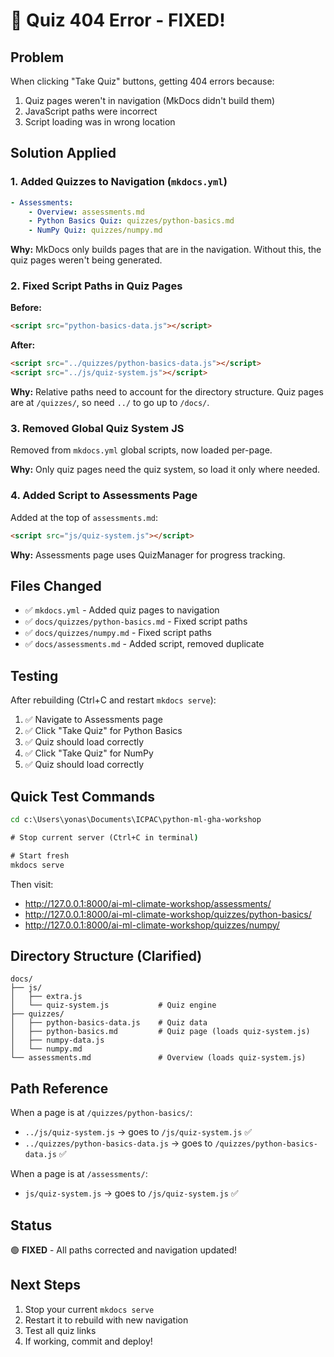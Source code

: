 # 🔧 Quiz 404 Error - FIXED!

## Problem

When clicking "Take Quiz" buttons, getting 404 errors because:
1. Quiz pages weren't in navigation (MkDocs didn't build them)
2. JavaScript paths were incorrect
3. Script loading was in wrong location

## Solution Applied

### 1. Added Quizzes to Navigation (`mkdocs.yml`)

```yaml
- Assessments: 
    - Overview: assessments.md
    - Python Basics Quiz: quizzes/python-basics.md
    - NumPy Quiz: quizzes/numpy.md
```

**Why:** MkDocs only builds pages that are in the navigation. Without this, the quiz pages weren't being generated.

### 2. Fixed Script Paths in Quiz Pages

**Before:**
```html
<script src="python-basics-data.js"></script>
```

**After:**
```html
<script src="../quizzes/python-basics-data.js"></script>
<script src="../js/quiz-system.js"></script>
```

**Why:** Relative paths need to account for the directory structure. Quiz pages are at `/quizzes/`, so need `../` to go up to `/docs/`.

### 3. Removed Global Quiz System JS

Removed from `mkdocs.yml` global scripts, now loaded per-page.

**Why:** Only quiz pages need the quiz system, so load it only where needed.

### 4. Added Script to Assessments Page

Added at the top of `assessments.md`:
```html
<script src="js/quiz-system.js"></script>
```

**Why:** Assessments page uses QuizManager for progress tracking.

## Files Changed

- ✅ `mkdocs.yml` - Added quiz pages to navigation
- ✅ `docs/quizzes/python-basics.md` - Fixed script paths
- ✅ `docs/quizzes/numpy.md` - Fixed script paths  
- ✅ `docs/assessments.md` - Added script, removed duplicate

## Testing

After rebuilding (Ctrl+C and restart `mkdocs serve`):

1. ✅ Navigate to Assessments page
2. ✅ Click "Take Quiz" for Python Basics
3. ✅ Quiz should load correctly
4. ✅ Click "Take Quiz" for NumPy
5. ✅ Quiz should load correctly

## Quick Test Commands

```cmd
cd c:\Users\yonas\Documents\ICPAC\python-ml-gha-workshop

# Stop current server (Ctrl+C in terminal)

# Start fresh
mkdocs serve
```

Then visit:
- http://127.0.0.1:8000/ai-ml-climate-workshop/assessments/
- http://127.0.0.1:8000/ai-ml-climate-workshop/quizzes/python-basics/
- http://127.0.0.1:8000/ai-ml-climate-workshop/quizzes/numpy/

## Directory Structure (Clarified)

```
docs/
├── js/
│   ├── extra.js
│   └── quiz-system.js           # Quiz engine
├── quizzes/
│   ├── python-basics-data.js    # Quiz data
│   ├── python-basics.md         # Quiz page (loads quiz-system.js)
│   ├── numpy-data.js
│   └── numpy.md
└── assessments.md               # Overview (loads quiz-system.js)
```

## Path Reference

When a page is at `/quizzes/python-basics/`:
- `../js/quiz-system.js` → goes to `/js/quiz-system.js` ✅
- `../quizzes/python-basics-data.js` → goes to `/quizzes/python-basics-data.js` ✅

When a page is at `/assessments/`:
- `js/quiz-system.js` → goes to `/js/quiz-system.js` ✅

## Status

🟢 **FIXED** - All paths corrected and navigation updated!

## Next Steps

1. Stop your current `mkdocs serve`
2. Restart it to rebuild with new navigation
3. Test all quiz links
4. If working, commit and deploy!

